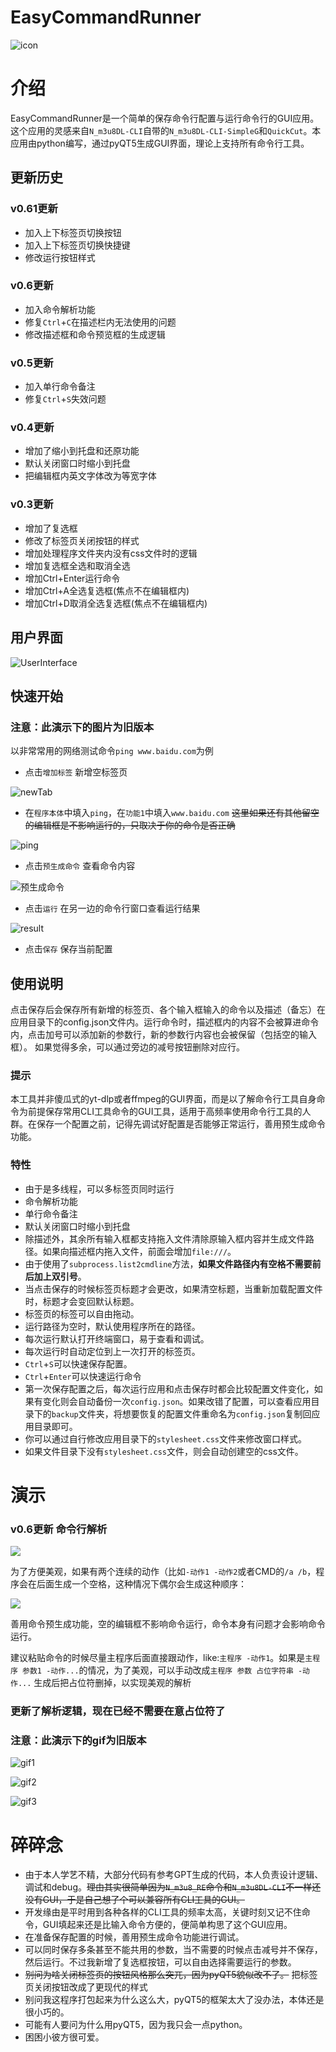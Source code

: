 # EasyCommandRunner
![icon](https://raw.githubusercontent.com/stota1320/EasyCommandRunner/main/pic/SleepyKanata.jpg)

# 介绍

EasyCommandRunner是一个简单的保存命令行配置与运行命令行的GUI应用。这个应用的灵感来自`N_m3u8DL-CLI`自带的`N_m3u8DL-CLI-SimpleG`和`QuickCut`。本应用由python编写，通过pyQT5生成GUI界面，理论上支持所有命令行工具。

## 更新历史

### **v0.61更新**
* 加入上下标签页切换按钮
* 加入上下标签页切换快捷键
* 修改运行按钮样式

### **v0.6更新**
* 加入命令解析功能
* 修复`Ctrl`+`C`在描述栏内无法使用的问题
* 修改描述框和命令预览框的生成逻辑

### **v0.5更新**
* 加入单行命令备注
* 修复`Ctrl`+`S`失效问题

### **v0.4更新**
* 增加了缩小到托盘和还原功能
* 默认关闭窗口时缩小到托盘
* 把编辑框内英文字体改为等宽字体

### **v0.3更新**
* 增加了复选框
* 修改了标签页关闭按钮的样式
* 增加处理程序文件夹内没有css文件时的逻辑
* 增加复选框全选和取消全选
* 增加Ctrl+Enter运行命令
* 增加Ctrl+A全选复选框(焦点不在编辑框内)
* 增加Ctrl+D取消全选复选框(焦点不在编辑框内)

## 用户界面

![UserInterface](https://raw.githubusercontent.com/stota1320/EasyCommandRunner/main/pic/Snipaste_2024-01-27_16-17-05.png)

## 快速开始

### 注意：此演示下的图片为旧版本

以非常常用的网络测试命令`ping www.baidu.com`为例

* 点击`增加标签` 新增空标签页
 
![newTab](https://raw.githubusercontent.com/stota1320/EasyCommandRunner/main/pic/Snipaste_2024-01-27_16-20-01.png)

* 在`程序本体`中填入`ping`，在`功能1`中填入`www.baidu.com` ~~这里如果还有其他留空的编辑框是不影响运行的，只取决于你的命令是否正确~~

![ping](https://raw.githubusercontent.com/stota1320/EasyCommandRunner/main/pic/Snipaste_2024-01-27_16-29-27.png)

* 点击`预生成命令` 查看命令内容
  
![预生成命令](https://raw.githubusercontent.com/stota1320/EasyCommandRunner/main/pic/Snipaste_2024-01-27_16-36-05.png)


* 点击`运行` 在另一边的命令行窗口查看运行结果

![result](https://raw.githubusercontent.com/stota1320/EasyCommandRunner/main/pic/Snipaste_2024-01-27_18-40-15.png)

* 点击`保存` 保存当前配置


## 使用说明
点击保存后会保存所有新增的标签页、各个输入框输入的命令以及描述（备忘）在应用目录下的config.json文件内。运行命令时，描述框内的内容不会被算进命令内，点击加号可以添加新的参数行，新的参数行内容也会被保留（包括空的输入框）。
如果觉得多余，可以通过旁边的减号按钮删除对应行。

### 提示
本工具并非傻瓜式的yt-dlp或者ffmpeg的GUI界面，而是以了解命令行工具自身命令为前提保存常用CLI工具命令的GUI工具，适用于高频率使用命令行工具的人群。在保存一个配置之前，记得先调试好配置是否能够正常运行，善用预生成命令功能。

### 特性
* 由于是多线程，可以多标签页同时运行
* 命令解析功能
* 单行命令备注
* 默认关闭窗口时缩小到托盘
* 除描述外，其余所有输入框都支持拖入文件清除原输入框内容并生成文件路径。如果向描述框内拖入文件，前面会增加`file:///`。
* 由于使用了`subprocess.list2cmdline`方法，**如果文件路径内有空格不需要前后加上双引号**。
* 当点击保存的时候标签页标题才会更改，如果清空标题，当重新加载配置文件时，标题才会变回默认标题。
* 标签页的标签可以自由拖动。
* 运行路径为空时，默认使用程序所在的路径。
* 每次运行默认打开终端窗口，易于查看和调试。
* 每次运行时自动定位到上一次打开的标签页。
* `Ctrl`+`S`可以快速保存配置。
* `Ctrl`+`Enter`可以快速运行命令
* 第一次保存配置之后，每次运行应用和点击保存时都会比较配置文件变化，如果有变化则会自动备份一次`config.json`。如果改错了配置，可以查看应用目录下的`backup`文件夹，将想要恢复的配置文件重命名为`config.json`复制回应用目录即可。
* 你可以通过自行修改应用目录下的`stylesheet.css`文件来修改窗口样式。
* 如果文件目录下没有`stylesheet.css`文件，则会自动创建空的css文件。
# 演示

### v0.6更新 命令行解析

![](https://raw.githubusercontent.com/AlanWanco/EasyCommandRunner/main/pic/2024-01-28_22-33-56.gif)

为了方便美观，如果有两个连续的动作（比如`-动作1 -动作2`或者CMD的`/a /b`，程序会在后面生成一个空格，这种情况下偶尔会生成这种顺序：

![](https://github.com/AlanWanco/EasyCommandRunner/blob/main/pic/Snipaste_2024-01-28_23-11-35.png?raw=true)

善用命令预生成功能，空的编辑框不影响命令运行，命令本身有问题才会影响命令运行。

建议粘贴命令的时候尽量主程序后面直接跟动作，like:`主程序 -动作1`。如果是`主程序 参数1 -动作...`的情况，为了美观，可以手动改成`主程序 参数 占位字符串 -动作...` 生成后把占位符删掉，以实现美观的解析

### 更新了解析逻辑，现在已经不需要在意占位符了

### 注意：此演示下的gif为旧版本

![gif1](https://raw.githubusercontent.com/stota1320/EasyCommandRunner/main/pic/2024.01.26-165839.gif)

![gif2](https://raw.githubusercontent.com/stota1320/EasyCommandRunner/main/pic/2024-01-26_17-10-23.gif)

![gif3](https://raw.githubusercontent.com/stota1320/EasyCommandRunner/main/pic/2024-01-26_17-12-23.gif)


# 碎碎念
* 由于本人学艺不精，大部分代码有参考GPT生成的代码，本人负责设计逻辑、调试和debug。~~理由其实很简单因为`N_m3u8_RE`命令和`N_m3u8DL-CLI`不一样还没有GUI，于是自己想了个可以兼容所有CLI工具的GUI。~~
* 开发缘由是平时用到各种各样的CLI工具的频率太高，关键时刻又记不住命令，GUI填起来还是比输入命令方便的，便简单构思了这个GUI应用。
* 在准备保存配置的时候，善用预生成命令功能进行调试。
* 可以同时保存多条甚至不能共用的参数，当不需要的时候点击减号并不保存，然后运行。不过我新增了复选框按钮，可以自由选择需要运行的参数。
* ~~别问为啥关闭标签页的按钮风格那么突兀，因为pyQT5貌似改不了。~~ 把标签页关闭按钮改成了更现代的样式
* 别问我这程序打包起来为什么这么大，pyQT5的框架太大了没办法，本体还是很小巧的。
* 可能有人要问为什么用pyQT5，因为我只会一点python。
* 困困小彼方很可爱。
